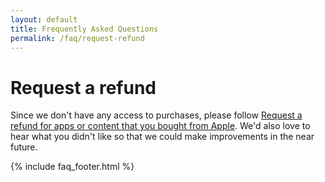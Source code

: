 ```yaml
---
layout: default
title: Frequently Asked Questions
permalink: /faq/request-refund
---
```


<h1>Request a refund</h1>
<p>Since we don't have any access to purchases, please follow <a href="https://support.apple.com/en-us/HT204084">Request a refund for apps or content that you bought from Apple</a>. We'd also love to hear what you didn't like so that we could make improvements in the near future.</p>

{% include faq_footer.html %}
